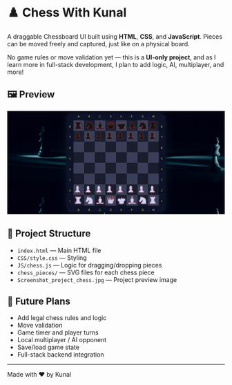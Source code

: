 # ♟️ Chess With Kunal

A draggable Chessboard UI built using **HTML**, **CSS**, and **JavaScript**. Pieces can be moved freely and captured, just like on a physical board.

No game rules or move validation yet — this is a **UI-only project**, and as I learn more in full-stack development, I plan to add logic, AI, multiplayer, and more!

## 🖼️ Preview

![Chess UI Screenshot](Screenshot_project_chess.jpg)

## 📂 Project Structure

- `index.html` — Main HTML file
- `CSS/style.css` — Styling
- `JS/chess.js` — Logic for dragging/dropping pieces
- `chess_pieces/` — SVG files for each chess piece
- `Screenshot_project_chess.jpg` — Project preview image

## 🚀 Future Plans

- Add legal chess rules and logic
- Move validation
- Game timer and player turns
- Local multiplayer / AI opponent
- Save/load game state
- Full-stack backend integration

---

Made with ❤️ by Kunal
